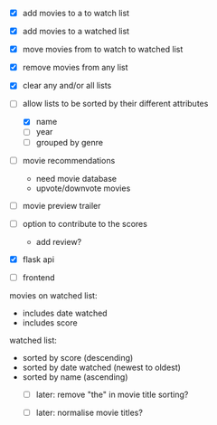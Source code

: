 - [x] add movies to a to watch list
- [x] add movies to a watched list
- [x] move movies from to watch to watched list
- [x] remove movies from any list
- [x] clear any and/or all lists
- [ ] allow lists to be sorted by their different attributes
    - [x] name
    - [ ] year
    - [ ] grouped by genre
- [ ] movie recommendations
    - need movie database
    - upvote/downvote movies 
- [ ] movie preview trailer
- [ ] option to contribute to the scores
    - add review?

- [x] flask api
- [ ] frontend

movies on watched list:
- includes date watched
- includes score

watched list:
- sorted by score (descending)
- sorted by date watched (newest to oldest)
- sorted by name (ascending)
    - [ ] later: remove "the" in movie title sorting?
    - [ ] later: normalise movie titles?

